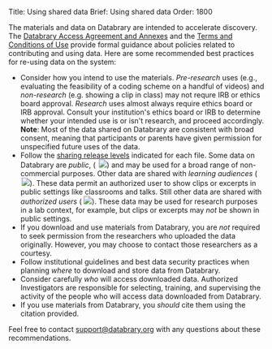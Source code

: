 Title: Using shared data
Brief: Using shared data
Order: 1800

The materials and data on Databrary are intended to accelerate discovery.
The [Databrary Access Agreement and Annexes](https://databrary.org/about/agreement/agreement.html) and the [Terms and Conditions of Use](https://databrary.org/about/policies/terms.html) provide formal guidance about policies related to contributing and using data.
Here are some recommended best practices for re-using data on the system:

- Consider how you intend to use the materials. *Pre-research* uses (e.g., evaluating the feasibility of a coding scheme on a handful of videos) and *non-research* (e.g. showing a clip in class) may not requre IRB or ethics board approval.
*Research* uses almost always require ethics board or IRB approval. Consult your institution's ethics board or IRB to determine whether your intended use is or isn't research, and proceed accordingly.
**Note**: Most of the data shared on Databrary are consistent with broad consent, meaning that participants or parents have given permission for unspecified future uses of the data.
- Follow the [sharing release levels](https://databrary.org/support/irb/release-levels.html) indicated for each file. Some data on Databrary are *public*,  (<img src="https://nyu.databrary.org/web/icons/release/public.svg" style="margin-left:6px;">) and may be used for a broad range of non-commercial purposes. Other data are shared with *learning audiences* (<img src="https://nyu.databrary.org/web/icons/release/excerpts.svg" style="margin-left:2px;">). These data permit an authorized user to show clips or excerpts in public settings like classrooms and talks. Still other data are shared with *authorized users* (<img src="https://nyu.databrary.org/web/icons/release/shared.svg" style="margin-left:4px;">). These data may be used for research purposes in a lab context, for example, but clips or excerpts may *not* be shown in public settings.
- If you download and use materials from Databrary, you are *not* required to seek permission from the researchers who uploaded the data originally. However, you may choose to contact those researchers as a courtesy.
- Follow institutional guidelines and best data security practices when planning *where* to download and store data from Databrary.
- Consider carefully *who* will access downloaded data. Authorized Investigators are responsible for selecting, training, and supervising the activity of the people who will access data downloaded from Databrary.
- If you use materials from Databrary, you *should* cite them using the citation provided.

Feel free to contact support@databrary.org with any questions about these recommendations.
